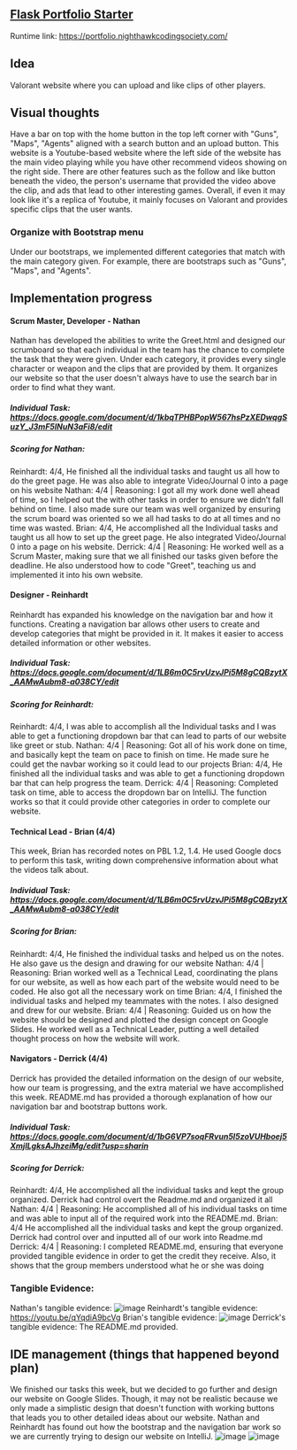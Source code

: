 ## [Flask Portfolio Starter](https://nighthawkcodingsociety.com/projectsearch/details/Flask%20Portfolio%20Starter)
Runtime link: https://portfolio.nighthawkcodingsociety.com/

## Idea
Valorant website where you can upload and like clips of other players.

## Visual thoughts
Have a bar on top with the home button in the top left corner with "Guns", "Maps", "Agents" aligned with a search button and an upload button. This website is a Youtube-based website where the left side of the website has the main video playing while you have other recommend videos showing on the right side. There are other features such as the follow and like button beneath the video, the person's username that provided the video above the clip, and ads that lead to other interesting games. Overall, if even it may look like it's a replica of Youtube, it mainly focuses on Valorant and provides specific clips that the user wants.

### Organize with Bootstrap menu
Under our bootstraps, we implemented different categories that match with the main category given. For example, there are bootstraps such as "Guns", "Maps", and "Agents".

## Implementation progress 
#### Scrum Master, Developer - Nathan 
Nathan has developed the abilities to write the Greet.html and designed our scrumboard so that each individual in the team has the chance to complete the task that they were given. Under each category, it provides every single character or weapon and the clips that are provided by them. It organizes our website so that the user doesn't always have to use the search bar in order to find what they want.
##### Individual Task: https://docs.google.com/document/d/1kbqTPHBPopW567hsPzXEDwqgSuzY_J3mF5lNuN3aFi8/edit
##### Scoring for Nathan:
Reinhardt: 4/4, He finished all the individual tasks and taught us all how to do the greet page. He was also able to integrate Video/Journal 0 into a page on his website
Nathan: 4/4 | Reasoning: I got all my work done well ahead of time, so I helped out the with other tasks in order to ensure we didn’t fall behind on time. I also made sure our team was well organized by ensuring the scrum board was oriented so we all had tasks to do at all times and no time was wasted.
Brian: 4/4, He accomplished all the Individual tasks and taught us all how to set up the greet page. He also integrated Video/Journal 0 into a page on his website.
Derrick: 4/4 | Reasoning: He worked well as a Scrum Master, making sure that we all finished our tasks given before the deadline.  He also understood how to code "Greet", teaching us and implemented it into his own website.
#### Designer - Reinhardt 
Reinhardt has expanded his knowledge on the navigation bar and how it functions. Creating a navigation bar allows other users to create and develop categories that might be provided in it. It makes it easier to access detailed information or other websites.
##### Individual Task: https://docs.google.com/document/d/1LB6m0C5rvUzvJPi5M8gCQBzytX_AAMwAubm8-a038CY/edit
##### Scoring for Reinhardt: 
Reinhardt: 4/4, I was able to accomplish all the Individual tasks and I was able to get a functioning dropdown bar that can lead to parts of our website like greet or stub.
Nathan: 4/4 | Reasoning: Got all of his work done on time, and basically kept the team on pace to finish on time. He made sure he could get the navbar working so it could lead to our projects
Brian: 4/4, He finished all the individual tasks and was able to get a functioning dropdown bar that can help progress the team.
Derrick: 4/4 | Reasoning: Completed task on time, able to access the dropdown bar on IntelliJ. The function works so that it could provide other categories in order to complete our website.
#### Technical Lead - Brian (4/4)
This week, Brian has recorded notes on PBL 1.2, 1.4. He used Google docs to perform this task, writing down comprehensive information about what the videos talk about. 
##### Individual Task: https://docs.google.com/document/d/1LB6m0C5rvUzvJPi5M8gCQBzytX_AAMwAubm8-a038CY/edit
##### Scoring for Brian:
Reinhardt: 4/4, He finished the individual tasks and helped us on the notes. He also gave us the design and drawing for our website
Nathan: 4/4 | Reasoning: Brian worked well as a Technical Lead, coordinating the plans for our website, as well as how each part of the website would need to be coded. He also got all the necessary work on time
Brian: 4/4, I finished the individual tasks and helped my teammates with the notes. I also designed and drew for our website.
Brian: 4/4 | Reasoning: Guided us on how the website should be designed and plotted the design concept on Google Slides. He worked well as a Technical Leader, putting a well detailed thought process on how the website will work.
#### Navigators - Derrick (4/4)
Derrick has provided the detailed information on the design of our website, how our team is progressing, and the extra material we have accomplished this week. README.md has provided a thorough explanation of how our navigation bar and bootstrap buttons work.
##### Individual Task: https://docs.google.com/document/d/1bG6VP7soqFRvun5I5zoVUHboej5XmjlLgksAJhzeiMg/edit?usp=sharin
##### Scoring for Derrick: 
Reinhardt: 4/4, He accomplished all the individual tasks and kept the group organized. Derrick had control overt the Readme.md and organized it all
Nathan: 4/4 | Reasoning: He accomplished all of his individual tasks on time and was able to input all of the required work into the README.md.
Brian: 4/4 He accomplished all the individual tasks and kept the group organized. Derrick had control over and inputted all of our work into Readme.md
Derrick: 4/4 | Reasoning: I completed README.md, ensuring that everyone provided tangible evidence in order to get the credit they receive. Also, it shows that the group members understood what he or she was doing
### Tangible Evidence:
Nathan's tangible evidence: ![image](https://user-images.githubusercontent.com/89278326/132079639-72c2348d-e5e5-4c0e-9457-18ca27374a99.png)
Reinhardt's tangible evidence: https://youtu.be/qYqdiA9bcVg 
Brian's tangible evidence: ![image](https://user-images.githubusercontent.com/89278326/132078853-bae362de-f8b5-4220-98e8-17e118a4f153.png)
Derrick's tangible evidence: The README.md provided.
## IDE management (things that happened beyond plan)
We finished our tasks this week, but we decided to go further and design our website on Google Slides. Though, it may not be realistic because we only made a simplistic design that doesn't function with working buttons that leads you to other detailed ideas about our website. Nathan and Reinhardt has found out how the bootstrap and the navigation bar work so we are currently trying to design our website on IntelliJ.
![image](https://user-images.githubusercontent.com/89278326/131947167-4570d6fb-dc4d-425d-83c1-86443ad53c5c.png)
![image](https://user-images.githubusercontent.com/89278326/132065975-16978d82-3176-4487-9a61-81f9da8d6fdb.png)


